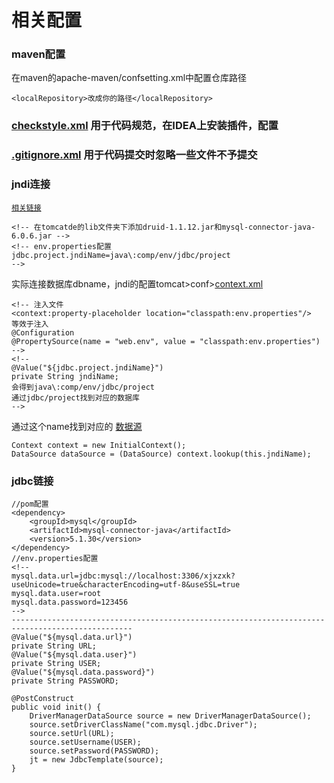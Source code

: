 # 相关配置
### maven配置
在maven的apache-maven/confsetting.xml中配置仓库路径
```
<localRepository>改成你的路径</localRepository>
```
### [checkstyle.xml](https://github.com/gpnine/java-study/blob/master/web/checkstyle.xml)  用于代码规范，在IDEA上安装插件，配置
### [.gitignore.xml](https://github.com/gpnine/java-study/blob/master/web/.gitignore)  用于代码提交时忽略一些文件不予提交

### jndi连接
<code>[相关链接](https://www.cnblogs.com/xdp-gacl/p/4040019.html)</code>
```
<!-- 在tomcatde的lib文件夹下添加druid-1.1.12.jar和mysql-connector-java-6.0.6.jar -->
<!-- env.properties配置
jdbc.project.jndiName=java\:comp/env/jdbc/project
-->
```
实际连接数据库dbname，jndi的配置tomcat>conf>[context.xml](https://github.com/gpnine/java-study/blob/master/context.xml)
```
<!-- 注入文件
<context:property-placeholder location="classpath:env.properties"/>
等效于注入
@Configuration
@PropertySource(name = "web.env", value = "classpath:env.properties")
-->
<!--
@Value("${jdbc.project.jndiName}")
private String jndiName;
会得到java\:comp/env/jdbc/project
通过jdbc/project找到对应的数据库
-->
```
通过这个name找到对应的
[数据源](https://github.com/gpnine/java-study/blob/master/web/src/main/java/com/project/controller/LoginController.java)
```
Context context = new InitialContext();
DataSource dataSource = (DataSource) context.lookup(this.jndiName);
```


### jdbc链接
```
//pom配置
<dependency>
	<groupId>mysql</groupId>
	<artifactId>mysql-connector-java</artifactId>
	<version>5.1.30</version>
</dependency>
//env.properties配置
<!--
mysql.data.url=jdbc:mysql://localhost:3306/xjxzxk?useUnicode=true&characterEncoding=utf-8&useSSL=true
mysql.data.user=root
mysql.data.password=123456
-->
-------------------------------------------------------------------------------------------------
@Value("${mysql.data.url}")
private String URL;
@Value("${mysql.data.user}")
private String USER;
@Value("${mysql.data.password}")
private String PASSWORD;

@PostConstruct
public void init() {
    DriverManagerDataSource source = new DriverManagerDataSource();
    source.setDriverClassName("com.mysql.jdbc.Driver");
    source.setUrl(URL);
    source.setUsername(USER);
    source.setPassword(PASSWORD);
    jt = new JdbcTemplate(source);
}
```
